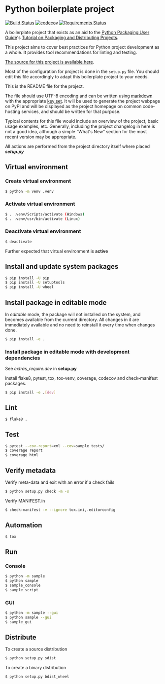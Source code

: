 # Python boilerplate project

[![Build Status](https://travis-ci.org/Akman/python-boilerplate.svg?branch=master)](https://travis-ci.org/Akman/python-boilerplate)
[![codecov](https://codecov.io/gh/Akman/python-boilerplate/branch/master/graph/badge.svg)](https://codecov.io/gh/Akman/python-boilerplate)
[![Requirements Status](https://requires.io/github/Akman/python-boilerplate/requirements.svg?branch=master)](https://requires.io/github/Akman/python-boilerplate/requirements/?branch=master)

A boilerplate project that exists as an aid to the [Python Packaging User
Guide][packaging guide]'s [Tutorial on Packaging and Distributing
Projects][distribution tutorial].

This project aims to cover best practices for Python project
development as a whole. It provides tool recommendations for linting and
testing.

[The source for this project is available here][src].

Most of the configuration for project is done in the `setup.py` file.
You should edit this file accordingly to adapt this boilerplate project
to your needs.

This is the README file for the project.

The file should use UTF-8 encoding and can be written using [markdown][md use]
with the appropriate [key set][md use]. It will be used to generate the project
webpage on PyPI and will be displayed as the project homepage on common
code-hosting services, and should be written for that purpose.

Typical contents for this file would include an overview of the project, basic
usage examples, etc. Generally, including the project changelog in here is not a
good idea, although a simple “What's New” section for the most recent version
may be appropriate.

All actions are performed from the project directory itself
where placed ***setup.py***

## Virtual environment

### Create virtual environment

```bash
$ python -m venv .venv
```

### Activate virtual environment

```bash
$ . .venv/Scripts/activate (Windows)
$ . .venv/usr/bin/activate (Linux)
```

### Deactivate virtual environment

```bash
$ deactivate
```

Further expected that virtual environment is **active**

## Install and update system packages

```bash
$ pip install -U pip
$ pip install -U setuptools
$ pip install -U wheel
```

## Install package in editable mode

In *editable* mode, the package will not installed on the system,
and becomes available from the current directory. All changes in it
are immediately available and no need to reinstall it every time when
changes done.

```bash
$ pip install -e .
```

### Install package in editable mode with development dependencies

See *extras_require.dev* in **setup.py**

Install flake8, pytest, tox, tox-venv, coverage, codecov and check-manifest packages.

```bash
$ pip install -e .[dev]
```

## Lint

```bash
$ flake8 .
```

## Test

```bash
$ pytest --cov-report=xml --cov=sample tests/
$ coverage report
$ coverage html
```

## Verify metadata

Verify meta-data and exit with an error if a check fails

```bash
$ python setup.py check -m -s
```

Verify MANIFEST.in

```bash
$ check-manifest -v --ignore tox.ini,.editorconfig
```

## Automation

```bash
$ tox
```

## Run

### Console

```bash
$ python -m sample
$ python sample
$ sample_console
$ sample_script
```

### GUI

```bash
$ python -m sample --gui
$ python sample --gui
$ sample_gui
```

## Distribute

To create a source distribution

```bash
$ python setup.py sdist
```

To create a binary distribution

```bash
$ python setup.py bdist_wheel
```

[packaging guide]: https://packaging.python.org
[distribution tutorial]: https://packaging.python.org/tutorials/packaging-projects/
[src]: https://github.com/Akman/python-boilerplate
[md]: https://tools.ietf.org/html/rfc7764#section-3.5 "CommonMark variant"
[md use]: https://packaging.python.org/specifications/core-metadata/#description-content-type-optional
